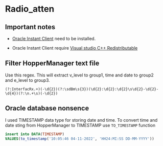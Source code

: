 # Radio_atten

## Important notes

- [Oracle Instant Client](https://www.oracle.com/database/technologies/instant-client/winx64-64-downloads.html) need to be installed.

- Oracle Instant Client require [Visual studio C++ Redistributable](https://learn.microsoft.com/en-US/cpp/windows/latest-supported-vc-redist?view=msvc-170)



## Filter HopperManager text file

Use this regex.
This will extract v_level to group1, time and date to group2 and e_level to group3. 

```
(?:InterfacRx.+)(-\d{2})(?:\sdBm\s{3})(\d{2}:\d{2}:\d{2}\s\d{2}-\d{2}-\d{4})(?:\n.+\s)(-\d{2})
```

## Oracle database nonsence

I used TIMESTAMP data type for storing date and time.
To convert time and date sting from HopperManager to TIMESTAMP use `TO_TIMESTAMP` function

``` sql
insert into DATA(TIMESTAMP)
VALUES(to_timestamp('10:05:46 04-11-2022', 'HH24:MI:SS DD-MM-YYYY'))
```